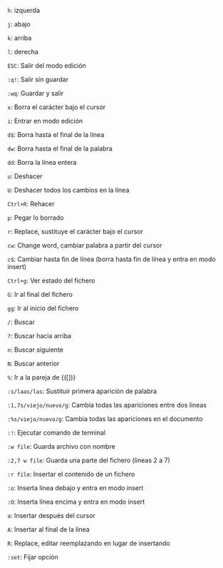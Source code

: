 `h`: izquerda

`j`: abajo

`k`: arriba

`l`: derecha

`ESC`: Salir del modo edición

`:q!`: Salir sin guardar

`:wq`: Guardar y salir

`x`: Borra el carácter bajo el cursor

`i`: Entrar en modo edición

`d$`: Borra hasta el final de la línea

`dw`: Borra hasta el final de la palabra

`dd`: Borra la línea entera

`u`: Deshacer

`U`: Deshacer todos los cambios en la línea

`Ctrl+R`: Rehacer

`p`: Pegar lo borrado

`r`: Replace, sustituye el carácter bajo el cursor

`cw`: Change word, cambiar palabra a partir del cursor

`c$`: Cambiar hasta fin de línea (borra hasta fin de línea y entra en modo insert)

`Ctrl+g`: Ver estado del fichero

`G`: Ir al final del fichero

`gg`: Ir al inicio del fichero

`/`: Buscar

`?`: Buscar hacia arriba

`n`: Buscar siguiente

`N`: Buscar anterior

`%`: Ir a la pareja de {([])}

`:s/laas/las`: Sustituir primera aparición de palabra

`:1,7s/viejo/nuevo/g`: Cambia todas las apariciones entre dos lineas

`:%s/viejo/nuevo/g`: Cambia todas las apariciones en el documento

`:!`: Ejecutar comando de terminal

`:w file`: Guarda archivo con nombre

`:2,7 w file`: Guarda una parte del fichero (lineas 2 a 7)

`:r file`: Insertar el contenido de un fichero

`:o`: Inserta linea debajo y entra en modo insert

`:O`: Inserta línea encima y entra en modo insert

`a`: Insertar después del cursor

`A`: Insertar al final de la línea

`R`: Replace, editar reemplazando en lugar de insertando

`:set`: Fijar opción


